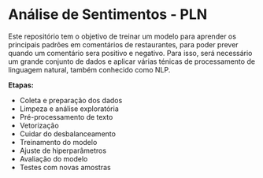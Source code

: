 # Análise de Sentimentos - PLN

Este repositório tem o objetivo de treinar um modelo para aprender os principais padrões em comentários de restaurantes, para poder prever quando um comentário sera positivo e negativo. Para isso, será necessário um grande conjunto de dados e aplicar várias ténicas de processamento de linguagem natural, também conhecido como NLP.

**Etapas:**

- Coleta e preparação dos dados
- Limpeza e análise exploratória
- Pré-processamento de texto
- Vetorização
- Cuidar do desbalanceamento
- Treinamento do modelo
- Ajuste de hiperparâmetros
- Avaliação do modelo
- Testes com novas amostras
